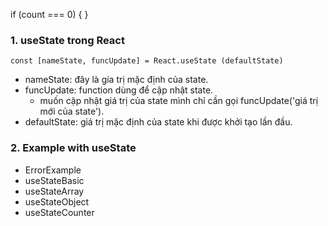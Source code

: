 if (count === 0) {
}

### 1. useState trong React

```angular2svg
const [nameState, funcUpdate] = React.useState (defaultState)
```

- nameState: đây là gía trị mặc định của state.
- funcUpdate: function dùng để cập nhật state.
  + muốn cập nhật giá trị của state mình chỉ cần gọi funcUpdate('giá trị mới của state').
- defaultState: giá trị mặc định của state khi được khởi tạo lần đầu.

### 2. Example with useState

- ErrorExample
- useStateBasic
- useStateArray
- useStateObject
- useStateCounter